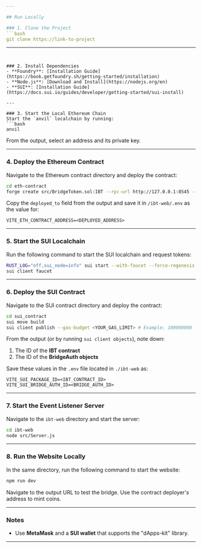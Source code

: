 ```yaml
---

## Run Locally

### 1. Clone the Project
```bash
git clone https://link-to-project
```

---
```


### 2. Install Dependencies
- **Foundry**: [Installation Guide](https://book.getfoundry.sh/getting-started/installation)
- **Node.js**: [Download and Install](https://nodejs.org/en)
- **SUI**: [Installation Guide](https://docs.sui.io/guides/developer/getting-started/sui-install)

---

### 3. Start the Local Ethereum Chain
Start the `anvil` localchain by running:
```bash
anvil
```

From the output, select an address and its private key.

---

### 4. Deploy the Ethereum Contract
Navigate to the Ethereum contract directory and deploy the contract:
```bash
cd eth-contract
forge create src/BridgeToken.sol:IBT --rpc-url http://127.0.0.1:8545 --private-key <YOUR_PRIVATE_KEY> --broadcast
```

Copy the `deployed_to` field from the output and save it in `/ibt-web/.env` as the value for:
```
VITE_ETH_CONTRACT_ADDRESS=<DEPLOYED_ADDRESS>
```

---

### 5. Start the SUI Localchain
Run the following command to start the SUI localchain and request tokens:
```bash
RUST_LOG="off,sui_node=info" sui start --with-faucet --force-regenesis
sui client faucet
```

---

### 6. Deploy the SUI Contract
Navigate to the SUI contract directory and deploy the contract:
```bash
cd sui_contract
sui move build
sui client publish --gas-budget <YOUR_GAS_LIMIT> # Example: 100000000
```

From the output (or by running `sui client objects`), note down:
1. The ID of the **IBT contract**
2. The ID of the **BridgeAuth objects**

Save these values in the `.env` file located in `./ibt-web` as:
```
VITE_SUI_PACKAGE_ID=<IBT_CONTRACT_ID>
VITE_SUI_BRIDGE_AUTH_ID=<BRIDGE_AUTH_ID>
```

---

### 7. Start the Event Listener Server
Navigate to the `ibt-web` directory and start the server:
```bash
cd ibt-web
node src/Server.js
```

---

### 8. Run the Website Locally
In the same directory, run the following command to start the website:
```bash
npm run dev
```

Navigate to the output URL to test the bridge. Use the contract deployer's address to mint coins.

---

### Notes
- Use **MetaMask** and a **SUI wallet** that supports the "dApps-kit" library.
  
---
